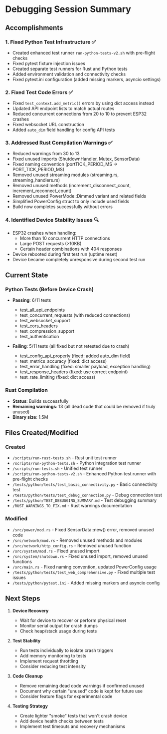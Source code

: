 # Debugging Session Summary

## Accomplishments

### 1. Fixed Python Test Infrastructure ✅
- Created enhanced test runner `run-python-tests-v2.sh` with pre-flight checks
- Fixed pytest fixture injection issues
- Created separate test runners for Rust and Python tests
- Added environment validation and connectivity checks
- Fixed pytest.ini configuration (added missing markers, asyncio settings)

### 2. Fixed Test Code Errors ✅
- Fixed `test_context.add_metric()` errors by using dict access instead
- Updated API endpoint lists to match actual routes
- Reduced concurrent connections from 20 to 10 to prevent ESP32 crashes
- Fixed websocket URL construction
- Added `auto_dim` field handling for config API tests

### 3. Addressed Rust Compilation Warnings ✅
- Reduced warnings from 30 to 13
- Fixed unused imports (ShutdownHandler, Mutex, SensorData)
- Fixed naming convention (portTICK_PERIOD_MS → PORT_TICK_PERIOD_MS)
- Removed unused streaming modules (streaming.rs, streaming_handlers.rs)
- Removed unused methods (increment_disconnect_count, increment_reconnect_count)
- Removed unused PowerMode::Dimmed variant and related fields
- Simplified PowerConfig struct to only include used fields
- Build now completes successfully without errors

### 4. Identified Device Stability Issues 🔍
- ESP32 crashes when handling:
  - More than 10 concurrent HTTP connections
  - Large POST requests (>10KB)
  - Certain header combinations with 404 responses
- Device rebooted during first test run (uptime reset)
- Device became completely unresponsive during second test run

## Current State

### Python Tests (Before Device Crash)
- **Passing**: 6/11 tests
  - test_all_api_endpoints
  - test_concurrent_requests (with reduced connections)
  - test_websocket_support
  - test_cors_headers
  - test_compression_support
  - test_authentication

- **Failing**: 5/11 tests (all fixed but not retested due to crash)
  - test_config_api_properly (fixed: added auto_dim field)
  - test_metrics_accuracy (fixed: dict access)
  - test_error_handling (fixed: smaller payload, exception handling)
  - test_response_headers (fixed: use correct endpoint)
  - test_rate_limiting (fixed: dict access)

### Rust Compilation
- **Status**: Builds successfully
- **Remaining warnings**: 13 (all dead code that could be removed if truly unused)
- **Binary size**: 1.5M

## Files Created/Modified

### Created
- `/scripts/run-rust-tests.sh` - Rust unit test runner
- `/scripts/run-python-tests.sh` - Python integration test runner
- `/scripts/run-tests.sh` - Unified test runner
- `/scripts/run-python-tests-v2.sh` - Enhanced Python test runner with pre-flight checks
- `/tests/python/tests/test_basic_connectivity.py` - Basic connectivity test
- `/tests/python/tests/test_debug_connection.py` - Debug connection test
- `/tests/python/TEST_DEBUGGING_SUMMARY.md` - Test debugging summary
- `/RUST_WARNINGS_TO_FIX.md` - Rust warnings documentation

### Modified
- `/src/power/mod.rs` - Fixed SensorData::new() error, removed unused code
- `/src/network/mod.rs` - Removed unused methods and modules
- `/src/network/http_config.rs` - Removed unused function
- `/src/system/mod.rs` - Fixed unused import
- `/src/system/shutdown.rs` - Fixed unused import, removed unused functions
- `/src/main.rs` - Fixed naming convention, updated PowerConfig usage
- `/tests/python/tests/test_web_comprehensive.py` - Fixed multiple test issues
- `/tests/python/pytest.ini` - Added missing markers and asyncio config

## Next Steps

1. **Device Recovery**
   - Wait for device to recover or perform physical reset
   - Monitor serial output for crash dumps
   - Check heap/stack usage during tests

2. **Test Stability**
   - Run tests individually to isolate crash triggers
   - Add memory monitoring to tests
   - Implement request throttling
   - Consider reducing test intensity

3. **Code Cleanup**
   - Remove remaining dead code warnings if confirmed unused
   - Document why certain "unused" code is kept for future use
   - Consider feature flags for experimental code

4. **Testing Strategy**
   - Create lighter "smoke" tests that won't crash device
   - Add device health checks between tests
   - Implement test timeouts and recovery mechanisms
